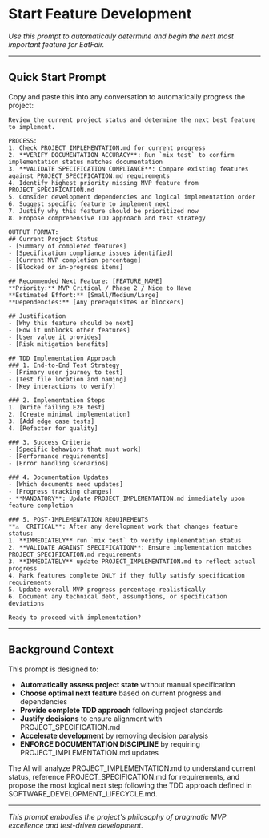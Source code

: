# Start Feature Development

*Use this prompt to automatically determine and begin the next most important feature for EatFair.*

---

## Quick Start Prompt

Copy and paste this into any conversation to automatically progress the project:

```
Review the current project status and determine the next best feature to implement.

PROCESS:
1. Check PROJECT_IMPLEMENTATION.md for current progress
2. **VERIFY DOCUMENTATION ACCURACY**: Run `mix test` to confirm implementation status matches documentation
3. **VALIDATE SPECIFICATION COMPLIANCE**: Compare existing features against PROJECT_SPECIFICATION.md requirements
4. Identify highest priority missing MVP feature from PROJECT_SPECIFICATION.md
5. Consider development dependencies and logical implementation order
6. Suggest specific feature to implement next
7. Justify why this feature should be prioritized now
8. Propose comprehensive TDD approach and test strategy

OUTPUT FORMAT:
## Current Project Status
- [Summary of completed features]
- [Specification compliance issues identified]
- [Current MVP completion percentage]
- [Blocked or in-progress items]

## Recommended Next Feature: [FEATURE_NAME]
**Priority:** MVP Critical / Phase 2 / Nice to Have
**Estimated Effort:** [Small/Medium/Large]
**Dependencies:** [Any prerequisites or blockers]

## Justification
- [Why this feature should be next]
- [How it unblocks other features]
- [User value it provides]
- [Risk mitigation benefits]

## TDD Implementation Approach
### 1. End-to-End Test Strategy
- [Primary user journey to test]
- [Test file location and naming]
- [Key interactions to verify]

### 2. Implementation Steps
1. [Write failing E2E test]
2. [Create minimal implementation]
3. [Add edge case tests]
4. [Refactor for quality]

### 3. Success Criteria
- [Specific behaviors that must work]
- [Performance requirements]
- [Error handling scenarios]

### 4. Documentation Updates
- [Which documents need updates]
- [Progress tracking changes]
- **MANDATORY**: Update PROJECT_IMPLEMENTATION.md immediately upon feature completion

### 5. POST-IMPLEMENTATION REQUIREMENTS
**⚠️  CRITICAL**: After any development work that changes feature status:
1. **IMMEDIATELY** run `mix test` to verify implementation status
2. **VALIDATE AGAINST SPECIFICATION**: Ensure implementation matches PROJECT_SPECIFICATION.md requirements
3. **IMMEDIATELY** update PROJECT_IMPLEMENTATION.md to reflect actual progress
4. Mark features complete ONLY if they fully satisfy specification requirements
5. Update overall MVP progress percentage realistically
6. Document any technical debt, assumptions, or specification deviations

Ready to proceed with implementation?
```

---

## Background Context

This prompt is designed to:
- **Automatically assess project state** without manual specification
- **Choose optimal next feature** based on current progress and dependencies  
- **Provide complete TDD approach** following project standards
- **Justify decisions** to ensure alignment with PROJECT_SPECIFICATION.md
- **Accelerate development** by removing decision paralysis
- **ENFORCE DOCUMENTATION DISCIPLINE** by requiring PROJECT_IMPLEMENTATION.md updates

The AI will analyze PROJECT_IMPLEMENTATION.md to understand current status, reference PROJECT_SPECIFICATION.md for requirements, and propose the most logical next step following the TDD approach defined in SOFTWARE_DEVELOPMENT_LIFECYCLE.md.

---

*This prompt embodies the project's philosophy of pragmatic MVP excellence and test-driven development.*
